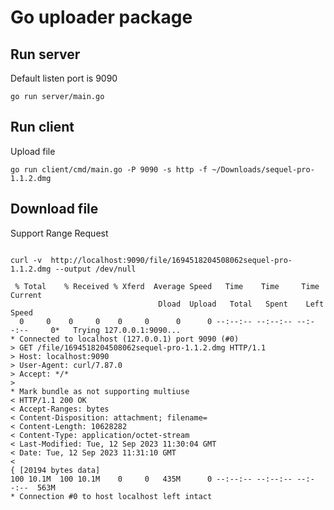 # Go uploader package

## Run server

Default listen port is 9090

```shell
go run server/main.go
```

## Run client

Upload file

```shell
go run client/cmd/main.go -P 9090 -s http -f ~/Downloads/sequel-pro-1.1.2.dmg 
```

## Download file

Support Range Request

```shell

curl -v  http://localhost:9090/file/1694518204508062sequel-pro-1.1.2.dmg --output /dev/null
```

```shell
 % Total    % Received % Xferd  Average Speed   Time    Time     Time  Current
                                 Dload  Upload   Total   Spent    Left  Speed
  0     0    0     0    0     0      0      0 --:--:-- --:--:-- --:--:--     0*   Trying 127.0.0.1:9090...
* Connected to localhost (127.0.0.1) port 9090 (#0)
> GET /file/1694518204508062sequel-pro-1.1.2.dmg HTTP/1.1
> Host: localhost:9090
> User-Agent: curl/7.87.0
> Accept: */*
>
* Mark bundle as not supporting multiuse
< HTTP/1.1 200 OK
< Accept-Ranges: bytes
< Content-Disposition: attachment; filename=
< Content-Length: 10628282
< Content-Type: application/octet-stream
< Last-Modified: Tue, 12 Sep 2023 11:30:04 GMT
< Date: Tue, 12 Sep 2023 11:31:10 GMT
<
{ [20194 bytes data]
100 10.1M  100 10.1M    0     0   435M      0 --:--:-- --:--:-- --:--:--  563M
* Connection #0 to host localhost left intact
```
